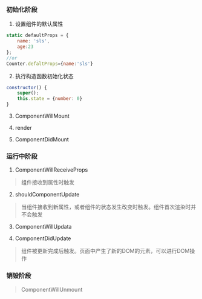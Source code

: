 ### 初始化阶段
1. 设置组件的默认属性
```javascript
static defaultProps = {
    name: 'sls',
    age:23
};
//or
Counter.defaltProps={name:'sls'}
```
2. 执行构造函数初始化状态
```javascript
constructor() {
    super();
    this.state = {number: 0}
}
```

3. ComponentWillMount

4. render

5. ComponentDidMount

### 运行中阶段
1. ComponentWillReceiveProps
> 组件接收到属性时触发

2. shouldComponentUpdate
> 当组件接收到新属性，或者组件的状态发生改变时触发。组件首次渲染时并不会触发

3. ComponentWillUpdata

4. ComponentDidUpdate
> 组件被更新完成后触发。页面中产生了新的DOM的元素，可以进行DOM操作

### 销毁阶段
> ComponentWillUnmount